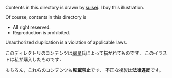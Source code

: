 Contents in this directory is drawn by [suisei](https://twitter.com/_Suisei_Spoon_).
I buy this illustration.

Of course, contents in this directory is 
  - All right reserved.
  - Reproduction is prohibited.

Unauthorized duplication is a violation of applicable laws.


このディレクトリのコンテンツは[翠星](https://twitter.com/_Suisei_Spoon_)氏によって描かれてものです．
このイラストは私が購入したものです．

もちろん，これらのコンテンツも**転載禁止**です．
不正な複製は**法律違反**です。

